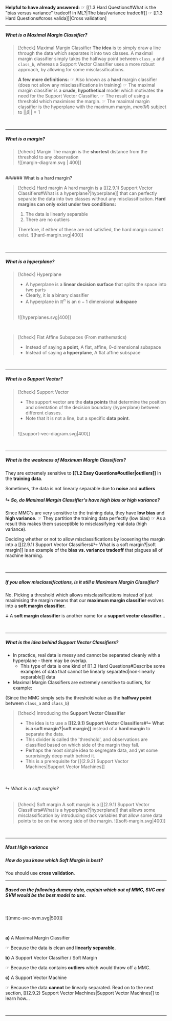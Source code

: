 **Helpful to have already answered:**
☞ [[1.3 Hard Questions#What is the "bias versus variance" tradeoff in ML?|The bias/variance tradeoff]]
☞ [[1.3 Hard Questions#cross valida]]|Cross validation]

---
##### What is a Maximal Margin Classifier?  

> [!check] Maximal Margin Classifier
> **The idea** is to simply draw a line through the data which separates it into two classes. A maximal margin classifier simply takes the halfway point between `class_a` and `class_b`, whereas a Support Vector Classifier uses a more robust approach, by allowing for some misclassifications. 
> 
> **A few more definitions:**
> ☞ Also known as a **hard** margin classifier (does not allow any misclassifications in training)
☞ The maximal margin classifier is a **crude, hypothetical** model which motivates the need for the Support Vector Classifier. 
☞ The result of using a threshold which maximises the margin.
☞ The maximal margin classifier is the hyperplane with the maximum margin, $max(M)$ subject to $||β||=1$

<br>

---
##### What is a margin?

>[!check] Margin
> The margin is the **shortest** distance from the threshold to any observation
> <br>
> ![[margin-diagram.svg | 400]]

<br>
###### What is a hard margin?


> [!check] Hard margin
> A hard margin is a [[(2.9.1) Support Vector Classifiers#What is a hyperplane?|hyperplane]] that can perfectly separate the data into two classes without any misclassification.
> **Hard margins can only exist under two conditions:** 
> 1. The data is linearly separable
> 2. There are no outliers
> 
> Therefore, if either of these are not satisfied, the hard margin cannot exist. 
> ![[hard-margin.svg|400]]





<br>

---
##### What is a hyperplane? 

>[!check] Hyperplane
>- A hyperplane is a **linear decision surface** that splits the space into two parts
>- Clearly, it is a binary classifier
>- A hyperplane in $\mathbb{R}^n$ is an $n-1$ dimensional **subspace**
><br>
>![[hyperplanes.svg|400]]


<br>


> [!check] Flat Affine Subspaces
> (From mathematics) 
> - Instead of saying **a point**, A flat, affine, 0-dimensional subspace 
> - Instead of saying **a hyperplane**, A flat affine subspace 

<br>

---
##### What is a Support Vector? 

> [!check] Support Vector
> - The support vector are the **data points** that determine the position and orientation of the decision boundary (hyperplane) between different classes.
> - Note that it is not a line, but a specific **data point**.
> <br>
> ![[support-vec-diagram.svg|400]]

<br>

---

##### What is the weakness of Maximum Margin Classifiers? 

They are extremely sensitive to **[[1.2 Easy Questions#outlier|outliers]]** in the **training data**. 

Sometimes, the data is not linearly separable due to **noise** and **outliers**
<br>
##### ↳ So, do Maximal Margin Classifier's have high bias or high variance? 

Since MMC's are very sensitive to the training data, they have **low bias** and **high variance**.
☞ They partition the training data perfectly (low bias)
☞ As a result this makes them susceptible to misclassifying real data (high variance).

Deciding whether or not to allow misclassifications by loosening the margin into a [[(2.9.1) Support Vector Classifiers#↳ What is a soft margin?|soft margin]] is an example of the **bias vs. variance tradeoff** that plagues all of machine learning. 

<br>

---

##### If you allow misclassifications, is it still a Maximum Margin Classifier? 

No. Picking a threshold which allows misclassifications instead of just maximising the margin means that our **maximum margin classifier** evolves into a **soft margin classifier**. 

⁂ A **soft margin classifier** is another name for a **support vector classifier**...

<br>

---
##### What is the idea behind Support Vector Classifiers? 

- In practice, real data is messy and cannot be separated cleanly with a hyperplane - there may be overlap.
	- This type of data is one kind of [[1.3 Hard Questions#Describe some examples of data that cannot be linearly separated|non-linearly separable]] data
- Maximal Margin Classifiers are extremely sensitive to outliers, for example: 

(Since the MMC simply sets the threshold value as the **halfway point** between `class_a` and `class_b`)



> [!check] Introducing the **Support Vector Classifier**
> - The idea is to use a **[[(2.9.1) Support Vector Classifiers#↳ What is a soft margin?|soft margin]]** instead of a **hard margin** to separate the data. 
> - This divider is called the 'threshold', and observations are classified based on which side of the margin they fall.
> - Perhaps the most simple idea to segregate data, and yet some surprisingly deep math behind it.
> - This is a prerequisite for [[(2.9.2) Support Vector Machines|Support Vector Machines]]

<br>

###### ↳ What is a soft margin? 

> [!check] Soft margin
> A soft margin is a [[(2.9.1) Support Vector Classifiers#What is a hyperplane?|hyperplane]] that allows some misclassification by introducing slack variables that allow some data points to be on the wrong side of the margin.
>  ![[soft-margin.svg|400]]



<br>

---
##### Most High variance

##### How do you know which Soft Margin is best? 

You should use **cross validation**. 














---

##### Based on the following dummy data, explain which out of MMC, SVC and SVM would be the best model to use. 


<br>

![[mmc-svc-svm.svg|500]]

<br>

**a)** A Maximal Margin Classifier

☞ Because the data is clean and **linearly separable**.

**b)** A Support Vector Classifier / Soft Margin 

☞ Because the data contains **outliers** which would throw off a MMC.

**c)** A Support Vector Machine

☞ Because the data **cannot** be linearly separated. Read on to the next section, [[(2.9.2) Support Vector Machines|Support Vector Machines]] to learn how... 

<br>


---

 
